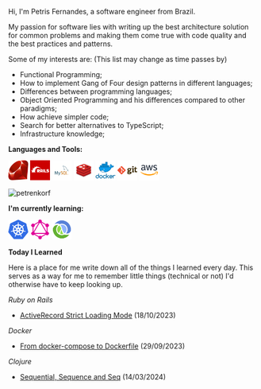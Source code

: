 Hi, I'm Petris Fernandes, a software engineer from Brazil. 

My passion for software lies with writing up the best architecture solution for 
common problems and making them come true with code quality and the best practices and patterns.

Some of my interests are: (This list may change as time passes by)

- Functional Programming;
- How to implement Gang of Four design patterns in different languages;
- Differences between programming languages;
- Object Oriented Programming and his differences compared to other paradigms;
- How achieve simpler code;
- Search for better alternatives to TypeScript;
- Infrastructure knowledge;

**Languages and Tools:**

<code><img height="40" src="https://raw.githubusercontent.com/github/explore/80688e429a7d4ef2fca1e82350fe8e3517d3494d/topics/ruby/ruby.png"></code>
<code><img height="40" src="https://raw.githubusercontent.com/github/explore/80688e429a7d4ef2fca1e82350fe8e3517d3494d/topics/rails/rails.png"></code>
<code><img height="40" src="https://raw.githubusercontent.com/github/explore/80688e429a7d4ef2fca1e82350fe8e3517d3494d/topics/mysql/mysql.png"></code>
<code><img height="40" src="https://raw.githubusercontent.com/github/explore/80688e429a7d4ef2fca1e82350fe8e3517d3494d/topics/redis/redis.png"></code>
<code><img height="40" src="https://raw.githubusercontent.com/github/explore/80688e429a7d4ef2fca1e82350fe8e3517d3494d/topics/docker/docker.png"></code>
<code><img height="40" src="https://raw.githubusercontent.com/github/explore/80688e429a7d4ef2fca1e82350fe8e3517d3494d/topics/git/git.png"></code>
<code><img height="40" src="https://raw.githubusercontent.com/github/explore/80688e429a7d4ef2fca1e82350fe8e3517d3494d/topics/aws/aws.png"></code>

<img src="https://github-readme-stats.vercel.app/api?username=petrenkorf&show_icons=true&theme=gotham" alt="petrenkorf" />

**I'm currently learning:**

<code><img height="40" src="https://raw.githubusercontent.com/github/explore/80688e429a7d4ef2fca1e82350fe8e3517d3494d/topics/kubernetes/kubernetes.png"></code>
<code><img height="40" src="https://raw.githubusercontent.com/github/explore/5c058a388828bb5fde0bcafd4bc867b5bb3f26f3/topics/graphql/graphql.png"></code>
<code><img height="40" src="https://raw.githubusercontent.com/github/explore/80688e429a7d4ef2fca1e82350fe8e3517d3494d/topics/clojure/clojure.png"></code>

**Today I Learned**

Here is a place for me write down all of the things I learned every day. 
This serves as a way for me to remember little things (technical or not) I'd otherwise have to keep looking up.

*Ruby on Rails*

 - [ActiveRecord Strict Loading Mode](https://github.com/petrenkorf/petrenkorf/blob/main/ruby-on-rails/ActiveRecord-Strict-Loading-Mode.md) (18/10/2023)

*Docker*

 - [From docker-compose to Dockerfile](https://github.com/petrenkorf/petrenkorf/blob/main/docker/From-docker-compose-to-Dockerfile.md) (29/09/2023)

*Clojure*

 - [Sequential, Sequence and Seq](https://github.com/petrenkorf/petrenkorf/blob/main/clojure/Sequentials-Sequences-Seqs.md) (14/03/2024)
<!--
**petrenkorf/petrenkorf** is a ✨ _special_ ✨ repository because its `README.md` (this file) appears on your GitHub profile.

Here are some ideas to get you started:

- 🔭 I’m currently working on ...
- 🌱 I’m currently learning ...
- 👯 I’m looking to collaborate on ...
- 🤔 I’m looking for help with ...
- 💬 Ask me about ...
- 📫 How to reach me: ...
- 😄 Pronouns: ...
- ⚡ Fun fact: ...
-->
